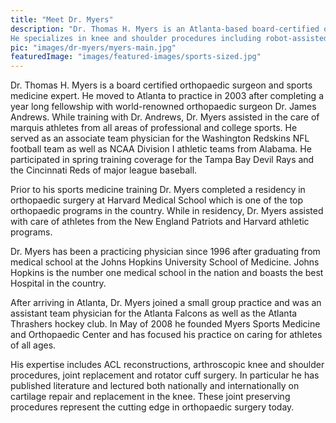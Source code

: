```yaml
---
title: "Meet Dr. Myers"
description: "Dr. Thomas H. Myers is an Atlanta-based board-certified orthopaedic surgeon and sports medicine expert. 
He specializes in knee and shoulder procedures including robot-assisted knee replacement surgery, ACL repair, and repairs of rotator cuff and SLAP tears. Dr. Myers believes in taking the time to properly diagnose patients and ensure they understand their condition and all of the treatment options available to them."
pic: "images/dr-myers/myers-main.jpg"
featuredImage: "images/featured-images/sports-sized.jpg"
---
```


<span itemprop="name">Dr. Thomas H. Myers</span> is a board certified <span itemprop="jobTitle">orthopaedic surgeon</span> and sports medicine expert. 
He moved to <span itemprop="location"> Atlanta </span> to practice in 2003 after completing a year long fellowship with 
world-renowned orthopaedic surgeon <span itemprop="colleague">Dr. James Andrews.</span>  While training with Dr. Andrews, 
Dr. Myers assisted in the care of marquis athletes from all areas of professional and 
college sports.  He served as an associate team physician for the Washington Redskins 
NFL football team as well as NCAA Division I athletic teams from Alabama.  He 
participated in spring training coverage for the Tampa Bay Devil Rays and the 
Cincinnati Reds of major league baseball.

Prior to his sports medicine training Dr. Myers completed a residency in orthopaedic 
surgery at <span itemprop="EducationalOrganization">Harvard Medical School</span> which is one of the top orthopaedic programs in the 
country.  While in residency, Dr. Myers assisted with care of athletes from the New 
England Patriots and Harvard athletic programs.

Dr. Myers has been a practicing physician since 1996 after graduating from medical 
school at the <span itemprop="EducationalOrganization">Johns Hopkins University School of Medicine.</span>  Johns Hopkins is the number 
one medical school in the nation and boasts the best Hospital in the country.

After arriving in Atlanta, Dr. Myers joined a small group practice and was an assistant 
team physician for the <span itemprop="Organizaton"> Atlanta Falcons</span> as well as the <span itemprop="Organizaton">Atlanta Thrashers</span> hockey club.  In 
May of 2008 he founded Myers Sports Medicine and Orthopaedic Center and has focused his 
practice on caring for athletes of all ages.

His expertise includes ACL reconstructions, arthroscopic knee and shoulder procedures, 
joint replacement and rotator cuff surgery.  In particular he has published literature 
and lectured both nationally and internationally on cartilage repair and replacement in 
the knee.  These joint preserving procedures represent the cutting edge in orthopaedic 
surgery today.
